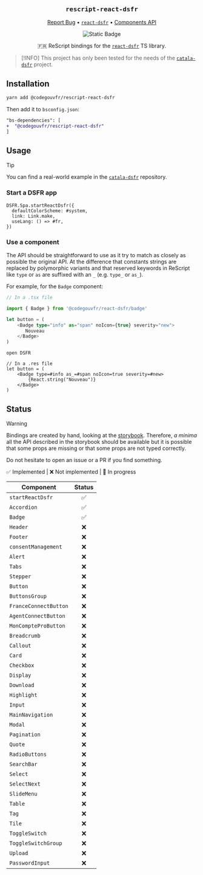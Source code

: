 <div align="center">
  <h3 align="center">
	<big><code>rescript-react-dsfr</code></big>
  </h3>
  <p align="center">
   <a href="https://github.com/codegouvfr/rescript-react-dsfr/issues">Report Bug</a>
   •
   <a href="https://github.com/codegouvfr/react-dsfr"><code>react-dsfr</code></a>
   •
   <a href="https://components.react-dsfr.codegouv.studio/">Components API</a>
  </p>

![Static Badge](https://img.shields.io/badge/%40codegouvfr%2Freact--dsfr-v1.2.1-blue)

🇫🇷 ReScript bindings for the
[`react-dsfr`](https://github.com/codegouvfr/react-dsfr) TS library.

</div>

> [!INFO]
> This project has only been tested for the needs of the
> [`catala-dsfr`](https://github.com/CatalaLang/catala-dsfr) project.

## Installation

```sh
yarn add @codegouvfr/rescript-react-dsfr
```

Then add it to `bsconfig.json`:

```diff
"bs-dependencies": [
+  "@codegouvfr/rescript-react-dsfr"
]
```

## Usage

> [!TIP]
> You can find a real-world example in the
> [`catala-dsfr`](https://github.com/CatalaLang/catala-dsfr) repository.

### Start a DSFR app

```rescript
DSFR.Spa.startReactDsfr({
  defaultColorScheme: #system,
  link: Link.make,
  useLang: () => #fr,
})
```

### Use a component

The API should be straightforward to use as it try to match as closely as
possible the original API. At the difference that constants strings are
replaced by polymorphic variants and that reserved keywords in ReScript like
`type` or `as` are suffixed with an `_` (e.g. `type_` or `as_`).

For example, for the `Badge` component:
```typescript
// In a .tsx file

import { Badge } from '@codegouvfr/react-dsfr/badge'

let button = (
    <Badge type="info" as="span" noIcon={true} severity="new">
       Nouveau 
    </Badge>
)
```

```rescript
open DSFR

// In a .res file
let button = (
    <Badge type=#info as_=#span noIcon=true severity=#new>
        {React.string("Nouveau")}
    </Badge>
)
```

## Status

> [!WARNING]
> Bindings are created by hand, looking at the
> [storybook](https://components.react-dsfr.codegouv.studio/). Therefore, _a
> minima_ all the API described in the storybook should be available but it is
> possible that some props are missing or that some props are not typed
> correctly.
> 
> Do not hesitate to open an issue or a PR if you find something.

✅ Implemented | ❌ Not implemented | 🚧 In progress

| Component             | Status |
| ---------             | :----: |
| `startReactDsfr`      | ✅     |
| `Accordion`           | ✅     |
| `Badge`               | ✅     |
| `Header`              | ❌     |
| `Footer`              | ❌     |
| `consentManagement`   | ❌     |
| `Alert`               | ❌     |
| `Tabs`                | ❌     |
| `Stepper`             | ❌     |
| `Button`              | ❌     |
| `ButtonsGroup`        | ❌     |
| `FranceConnectButton` | ❌     |
| `AgentConnectButton`  | ❌     |
| `MonCompteProButton`  | ❌     |
| `Breadcrumb`          | ❌     |
| `Callout`             | ❌     |
| `Card`                | ❌     |
| `Checkbox`            | ❌     |
| `Display`             | ❌     |
| `Download`            | ❌     |
| `Highlight`           | ❌     |
| `Input`               | ❌     |
| `MainNavigation`      | ❌     |
| `Modal`               | ❌     |
| `Pagination`          | ❌     |
| `Quote`               | ❌     |
| `RadioButtons`        | ❌     |
| `SearchBar`           | ❌     |
| `Select`              | ❌     |
| `SelectNext`          | ❌     |
| `SlideMenu`           | ❌     |
| `Table`               | ❌     |
| `Tag`                 | ❌     |
| `Tile`                | ❌     |
| `ToggleSwitch`        | ❌     |
| `ToggleSwitchGroup`   | ❌     |
| `Upload`              | ❌     |
| `PasswordInput`       | ❌     |
